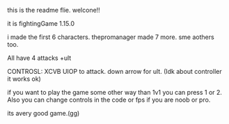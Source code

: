 this is the readme flie.
welcone!!

it is fightingGame 1.15.0

i made the first 6 characters.
thepromanager made 7 more.
sme aothers too.

All have 4 attacks +ult

CONTROSL: XCVB UIOP to attack. down arrow for ult. (Idk about controller it works ok)

if you want to play the game some other way than 1v1 you can press 1 or 2.
Also you can change controls in the code or fps if you are noob or pro.


its avery good game.(gg)
